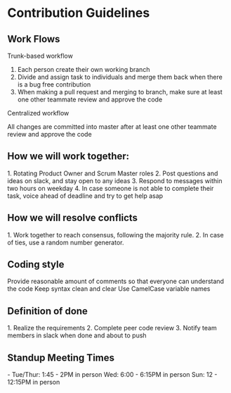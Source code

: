 <h1>Contribution Guidelines</h1>

<h2>Work Flows</h2>

<p>Trunk-based workflow

1. Each person create their own working branch 
2. Divide and assign task to individuals and merge them back when there is a bug free contribution
3. When making a pull request and merging to branch, make sure at least one other teammate review and approve the code

Centralized workflow

All changes are committed into master after at least one other teammate review and approve the code</p>

<h2>How we will work together:</h2>
<p>
1. Rotating Product Owner and Scrum Master roles
2. Post questions and ideas on slack, and stay open to any ideas
3. Respond to messages within two hours on weekday
4. In case someone is not able to complete their task, voice ahead of deadline and try to get help asap</p>
 
<h2>How we will resolve conflicts</h2>
<p>
1. Work together to reach consensus, following the majority rule. 
2. In case of ties, use a random number generator.</p>

<h2>Coding style</h2>
<p>
Provide reasonable amount of comments so that everyone can understand the code
Keep syntax clean and clear
Use CamelCase variable names</p>

<h2>Definition of done</h2>
<p>
1. Realize the requirements 
2. Complete peer code review
3. Notify team members in slack when done and about to push</p>

<h2>Standup Meeting Times</h2>

<p>
- Tue/Thur: 1:45 - 2PM in person
Wed: 6:00 - 6:15PM in person
Sun: 12 - 12:15PM in person</p>

